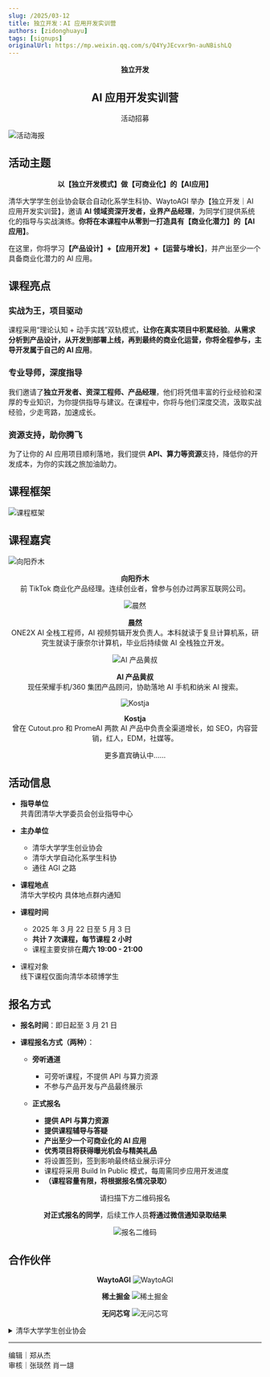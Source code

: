 ```yaml
---
slug: /2025/03-12
title: 独立开发：AI 应用开发实训营
authors: [zidonghuayu]
tags: [signups]
originalUrl: https://mp.weixin.qq.com/s/Q4YyJEcvxr9n-auNBishLQ
---
```


<center>
    <strong>独立开发</strong>
    <br />
    <h2>AI 应用开发实训营</h2>
    活动招募
</center>

![活动海报](img/1.webp)

<!-- truncate -->

## 活动主题

**<center>以【独立开发模式】做【可商业化】的【AI应用】</center>**

清华大学学生创业协会联合自动化系学生科协、WaytoAGI 举办【独立开发｜AI 应用开发实训营】，邀请 **AI 领域资深开发者，业界产品经理**，为同学们提供系统化的指导与实战演练。**你将在本课程中从零到一打造具有【商业化潜力】的【AI应用】**。

在这里，你将学习<strong>【产品设计】+【应用开发】+【运营与增长】</strong>，并产出至少一个具备商业化潜力的 AI 应用。

## 课程亮点

### 实战为王，项目驱动

课程采用“理论认知 + 动手实践”双轨模式，**让你在真实项目中积累经验**。**从需求分析到产品设计，从开发到部署上线，再到最终的商业化运营，你将全程参与，主导开发属于自己的 AI 应用**。

### 专业导师，深度指导

我们邀请了**独立开发者、资深工程师、产品经理**，他们将凭借丰富的行业经验和深厚的专业知识，为你提供指导与建议。在课程中，你将与他们深度交流，汲取实战经验，少走弯路，加速成长。

### 资源支持，助你腾飞

为了让你的 AI 应用项目顺利落地，我们提供 **API、算力等资源**支持，降低你的开发成本，为你的实践之旅加油助力。

## 课程框架

![课程框架](img/2.webp)

## 课程嘉宾

![向阳乔木](img/3.webp)

**<center>向阳乔木**  
前 TikTok 商业化产品经理。连续创业者，曾参与创办过两家互联网公司。

![晨然](img/4.webp)

**晨然**  
ONE2X AI 全栈工程师，AI 视频剪辑开发负责人。本科就读于复旦计算机系，研究生就读于康奈尔计算机，毕业后持续做 AI 全栈独立开发。

![AI 产品黄叔](img/5.webp)

**AI 产品黄叔**  
现任荣耀手机/360 集团产品顾问，协助落地 AI 手机和纳米 AI 搜索。

![Kostja](img/6.webp)

**Kostja**  
曾在 Cutout.pro 和 PromeAI 两款 AI 产品中负责全渠道增长，如 SEO，内容营销，红人，EDM，社媒等。

更多嘉宾确认中......</center>

## 活动信息

- **指导单位**  
    共青团清华大学委员会创业指导中心

- **主办单位**  
  - 清华大学学生创业协会
  - 清华大学自动化系学生科协
  - 通往 AGI 之路

- **课程地点**  
    清华大学校内 具体地点群内通知

- **课程时间**  
  - 2025 年 3 月 22 日至 5 月 3 日
  - **共计 7 次课程，每节课程 2 小时**
  - 课程主要安排在**周六 19:00 - 21:00**

- 课程对象  
    线下课程仅面向清华本硕博学生

## 报名方式

- **报名时间**：即日起至 3 月 21 日

- **课程报名方式（两种）**：

  - **旁听通道**
    - 可旁听课程，不提供 API 与算力资源
    - 不参与产品开发与产品最终展示

  - **正式报名**
    - **提供 API 与算力资源**
    - **提供课程辅导与答疑**
    - **产出至少一个可商业化的 AI 应用**
    - **优秀项目将获得曝光机会与精美礼品**
    - 将设置签到，签到影响最终结业展示评分
    - 课程将采用 Build In Public 模式，每周需同步应用开发进度
    - **（课程容量有限，将根据报名情况录取）**

<center>请扫描下方二维码报名

**对正式报名的同学**，后续工作人员**将通过微信通知录取结果**

![报名二维码](img/7.webp)</center>

## 合作伙伴

**<center>WaytoAGI**
![WaytoAGI](img/8.webp)

**稀土掘金**
![稀土掘金](img/9.webp)

**无问芯穹**
![无问芯穹](img\10.webp)</center>

<details>
<summary>清华大学学生创业协会</summary>

**协会简介**

清华大学学生创业协会（简称“创协”）成立于 1997 年 1 月，是全国成立最早的高校学生创业协会之一。协会由共青团清华大学委员会创业中心指导，是清华创新创业教育生态的关键一环。28 年来，协会始终以“培养未来兴业之士”为宗旨，聚集创业爱好者，服务创业实践者，链接创业支持者。
</details>

---

编辑｜郑从杰  
审核｜张琰然 肖一翃
